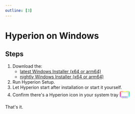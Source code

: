 ```yaml
---
outline: [3]
---
```


# Hyperion on Windows

## Steps

1. Download the:
   - [latest Windows Installer (x64 or arm64)](https://github.com/hyperion-project/hyperion.ng/releases/latest)
   - [nightly Windows Installer (x64 or arm64)](https://github.com/hyperion-project/hyperion.ng/releases/tag/nightly)
2. Run Hyperion Setup.
3. Let Hyperion start after installation or start it yourself.
4. <span style="display: inline-flex; gap: .3rem; align-items: center;">Confirm there's a Hyperion icon in your system tray <img src="/icons/head/favicon-32x32.png" alt="Hyperion installer"></span>

<ImageWrap src="/images/en/windows_installer_license.png" imgAlign='left' />
<ImageWrap src="/images/en/windows_installer_components.png" imgAlign='left' />
<ImageWrap src="/images/en/windows_installer_tasks.png" imgAlign='left' />
<ImageWrap src="/images/en/windows_webui.png" imgAlign='left' />

That's it.